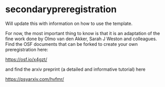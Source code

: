 # secondarypreregistration
Will update this with information on how to use the template. 

For now, the most important thing to know is that it is an adaptation of the fine work done by Olmo van den Akker, Sarah J Weston and colleagues. Find the OSF documents that can be forked to create your own preregistration here: 

https://osf.io/x4gzt/

and find the arxiv preprint (a detailed and informative tutorial) here

https://psyarxiv.com/hvfmr/
